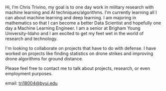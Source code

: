 Hi, I'm Chris Trivino, my goal is to one day work  in military research with machine learning and AI techniques/algorithms. I'm currently learning all I can about machine learning and deep learning. I am majoring in mathematics so that I can become a better Data Scientist and hopefully one day a Machine Learning Engineer. I am a senior at Brigham Young University-Idaho and I am excited to get my feet wet in the world of research and technology. 

I'm looking to collaborate on projects that have to do with defense. I have worked on projects like finding statistics on drone strikes and improving drone algorithms for ground distance.

Please feel free to contact me to talk about projects, research, or even employment purposes.

email: tri18004@byui.edu

